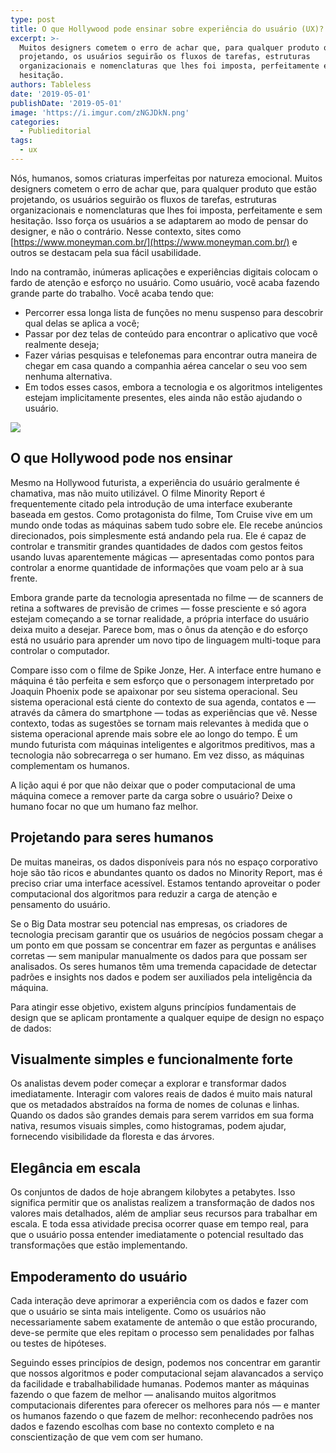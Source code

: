 ```yaml
---
type: post
title: O que Hollywood pode ensinar sobre experiência do usuário (UX)?
excerpt: >-
  Muitos designers cometem o erro de achar que, para qualquer produto que estão
  projetando, os usuários seguirão os fluxos de tarefas, estruturas
  organizacionais e nomenclaturas que lhes foi imposta, perfeitamente e sem
  hesitação. 
authors: Tableless
date: '2019-05-01'
publishDate: '2019-05-01'
image: 'https://i.imgur.com/zNGJDkN.png'
categories:
  - Publieditorial
tags:
  - ux
---
```

Nós, humanos, somos criaturas imperfeitas por natureza emocional. Muitos designers cometem o erro de achar que, para qualquer produto que estão projetando, os usuários seguirão os fluxos de tarefas, estruturas organizacionais e nomenclaturas que lhes foi imposta, perfeitamente e sem hesitação. Isso força os usuários a se adaptarem ao modo de pensar do designer, e não o contrário. Nesse contexto, sites como [https://www.moneyman.com.br/](https://www.moneyman.com.br/) e outros se destacam pela sua fácil usabilidade.

Indo na contramão, inúmeras aplicações e experiências digitais colocam o fardo de atenção e esforço no usuário. Como usuário, você acaba fazendo grande parte do trabalho. Você acaba tendo que:

* Percorrer essa longa lista de funções no menu suspenso para descobrir qual delas se aplica a você;
* Passar por dez telas de conteúdo para encontrar o aplicativo que você realmente deseja;
* Fazer várias pesquisas e telefonemas para encontrar outra maneira de chegar em casa quando a companhia aérea cancelar o seu voo sem nenhuma alternativa.
* Em todos esses casos, embora a tecnologia e os algoritmos inteligentes estejam implicitamente presentes, eles ainda não estão ajudando o usuário.

![](/images/uploads/screen-shot-2019-10-23-at-06.47.46.png)

## O que Hollywood pode nos ensinar

Mesmo na Hollywood futurista, a experiência do usuário geralmente é chamativa, mas não muito utilizável. O filme Minority Report é frequentemente citado pela introdução de uma interface exuberante baseada em gestos. Como protagonista do filme, Tom Cruise vive em um mundo onde todas as máquinas sabem tudo sobre ele. Ele recebe anúncios direcionados, pois simplesmente está andando pela rua. Ele é capaz de controlar e transmitir grandes quantidades de dados com gestos feitos usando luvas aparentemente mágicas — apresentadas como pontos para controlar a enorme quantidade de informações que voam pelo ar à sua frente.

Embora grande parte da tecnologia apresentada no filme — de scanners de retina a softwares de previsão de crimes — fosse presciente e só agora estejam começando a se tornar realidade, a própria interface do usuário deixa muito a desejar. Parece bom, mas o ônus da atenção e do esforço está no usuário para aprender um novo tipo de linguagem multi-toque para controlar o computador. 

Compare isso com o filme de Spike Jonze, Her. A interface entre humano e máquina é tão perfeita e sem esforço que o personagem interpretado por Joaquin Phoenix pode se apaixonar por seu sistema operacional. Seu sistema operacional está ciente do contexto de sua agenda, contatos e — através da câmera do smartphone — todas as experiências que vê. Nesse contexto, todas as sugestões se tornam mais relevantes à medida que o sistema operacional aprende mais sobre ele ao longo do tempo. É um mundo futurista com máquinas inteligentes e algoritmos preditivos, mas a tecnologia não sobrecarrega o ser humano. Em vez disso, as máquinas complementam os humanos.

A lição aqui é por que não deixar que o poder computacional de uma máquina comece a remover parte da carga sobre o usuário? Deixe o humano focar no que um humano faz melhor.

## Projetando para seres humanos

De muitas maneiras, os dados disponíveis para nós no espaço corporativo hoje são tão ricos e abundantes quanto os dados no Minority Report, mas é preciso criar uma interface acessível. Estamos tentando aproveitar o poder computacional dos algoritmos para reduzir a carga de atenção e pensamento do usuário. 

Se o Big Data mostrar seu potencial nas empresas, os criadores de tecnologia precisam garantir que os usuários de negócios possam chegar a um ponto em que possam se concentrar em fazer as perguntas e análises corretas — sem manipular manualmente os dados para que possam ser analisados. Os seres humanos têm uma tremenda capacidade de detectar padrões e insights nos dados e podem ser auxiliados pela inteligência da máquina.

Para atingir esse objetivo, existem alguns princípios fundamentais de design que se aplicam prontamente a qualquer equipe de design no espaço de dados:

## Visualmente simples e funcionalmente forte

Os analistas devem poder começar a explorar e transformar dados imediatamente. Interagir com valores reais de dados é muito mais natural que os metadados abstraídos na forma de nomes de colunas e linhas. Quando os dados são grandes demais para serem varridos em sua forma nativa, resumos visuais simples, como histogramas, podem ajudar, fornecendo visibilidade da floresta e das árvores.

## Elegância em escala

Os conjuntos de dados de hoje abrangem kilobytes a petabytes. Isso significa permitir que os analistas realizem a transformação de dados nos valores mais detalhados, além de ampliar seus recursos para trabalhar em escala. E toda essa atividade precisa ocorrer quase em tempo real, para que o usuário possa entender imediatamente o potencial resultado das transformações que estão implementando.

## Empoderamento do usuário

Cada interação deve aprimorar a experiência com os dados e fazer com que o usuário se sinta mais inteligente. Como os usuários não necessariamente sabem exatamente de antemão o que estão procurando, deve-se permite que eles repitam o processo sem penalidades por falhas ou testes de hipóteses.

Seguindo esses princípios de design, podemos nos concentrar em garantir que nossos algoritmos e poder computacional sejam alavancados a serviço da facilidade e trabalhabilidade humanas. Podemos manter as máquinas fazendo o que fazem de melhor — analisando muitos algoritmos computacionais diferentes para oferecer os melhores para nós — e manter os humanos fazendo o que fazem de melhor: reconhecendo padrões nos dados e fazendo escolhas com base no contexto completo e na conscientização de que vem com ser humano.
